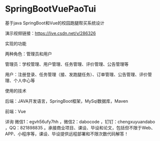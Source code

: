 # SpringBootVuePaoTui
 基于java SpringBoot和Vue的校园跑腿帮买系统设计

演示视频链接：https://live.csdn.net/v/286326

实现的功能

两种角色：管理员和用户

管理员：学校管理、用户管理、任务管理、评价管理、公告管理等

用户：注册登录、任务管理（接、发跑腿任务）、订单管理、公告管理、评价管理、个人中心等

使用的技术

后端：JAVA开发语言，SpringBoot框架，MySql数据库，Maven

前端：Vue

详询 微信1：egvh56ufy7hh ，微信2：dabocode ，钉钉：chengxuyuandabo ，QQ：821898835 。承接商业项目、课设、毕设和论文，包括但不限于Web、APP、小程序等，课设、毕设提供远程部署和不限次数代码解答！
